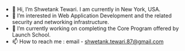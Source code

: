 - 👋 Hi, I’m Shwetank Tewari. I am currently in New York, USA.
- 👀 I’m interested in Web Application Development and the related security and networking infrastructure.
- 🌱 I’m currently working on completing the Core Program offered by Launch School.
- 📫 How to reach me : email - shwetank.tewari.87@gmail.com

<!---
MaxHass12/MaxHass12 is a ✨ special ✨ repository because its `README.md` (this file) appears on your GitHub profile.
You can click the Preview link to take a look at your changes.
--->
